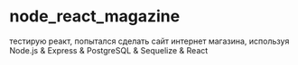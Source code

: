 # node_react_magazine

тестирую реакт, попытался сделать сайт интернет магазина, используя Node.js & Express & PostgreSQL & Sequelize & React
